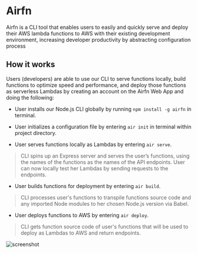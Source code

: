 # Airfn

Airfn is a CLI tool that enables users to easily and quickly serve and deploy their AWS lambda functions to AWS with their existing development environment, increasing developer productivity by abstracting configuration process

## How it works

Users (developers) are able to use our CLI to serve functions locally, build functions to
optimize speed and performance, and deploy those functions as serverless Lambdas by
creating an account on the Airfn Web App and doing the following:

* User installs our Node.js CLI globally by running `npm install -g airfn` in terminal.

* User initializes a configuration file by entering `air init` in terminal
within project directory.

* User serves functions locally as Lambdas by entering `air serve`.

> CLI spins up an Express server and serves the user’s functions, using the
names of the functions as the names of the API endpoints. User can now
locally test her Lambdas by sending requests to the endpoints.

* User builds functions for deployment by entering `air build`.

> CLI processes user&#39;s functions to transpile functions source code and any
imported Node modules to her chosen Node.js version via Babel.

* User deploys functions to AWS by entering `air deploy`.

> CLI gets function source code of user's functions that will be used to deploy as Lambdas to AWS and return endpoints.

![screenshot](https://airfn.io/static/b5989c8a5d27d55e2136896f345a80a5/af144/code.png)
